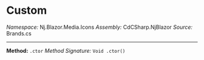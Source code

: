 # Custom

*Namespace:* Nj.Blazor.Media.Icons
*Assembly:* CdCSharp.NjBlazor
*Source:* Brands.cs


---

**Method:** `.ctor`
*Method Signature:* `Void .ctor()`

